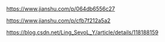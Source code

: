 https://www.jianshu.com/p/064db6556c27

https://www.jianshu.com/p/cfb7f212a5a2

https://blog.csdn.net/Ling_SevoL_Y/article/details/118188159
